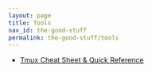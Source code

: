 ```yaml
---
layout: page
title: Tools
nav_id: the-good-stuff
permalink: the-good-stuff/tools
---
```


- [Tmux Cheat Sheet & Quick Reference](https://www.tmuxcheatsheet.com)
